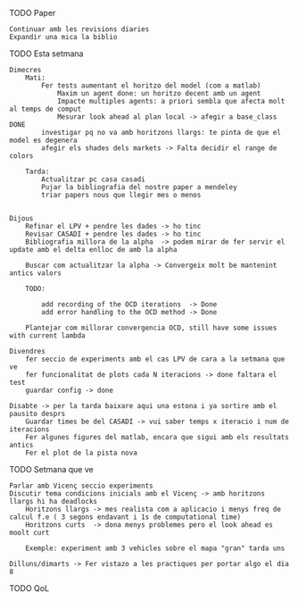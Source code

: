 TODO Paper 
    
    Continuar amb les revisions diaries
    Expandir una mica la biblio 

TODO Esta setmana

    Dimecres
        Mati: 
            Fer tests aumentant el horitzo del model (com a matlab) 
                Maxim un agent done: un horitzo decent amb un agent 
                Impacte multiples agents: a priori sembla que afecta molt al temps de comput
                Mesurar look ahead al plan local -> afegir a base_class DONE
            investigar pq no va amb horitzons llargs: te pinta de que el model es degenera
            afegir els shades dels markets -> Falta decidir el range de colors 
        
        Tarda: 
            Actualitzar pc casa casadi
            Pujar la bibliografia del nostre paper a mendeley
            triar papers nous que llegir mes o menos
            

    Dijous
        Refinar el LPV + pendre les dades -> ho tinc 
        Revisar CASADI + pendre les dades -> ho tinc 
        Bibliografia millora de la alpha  -> podem mirar de fer servir el update amb el delta enlloc de amb la alpha 

        Buscar com actualitzar la alpha -> Convergeix molt be mantenint antics valors 

        TODO: 

            add recording of the OCD iterations  -> Done
            add error handling to the OCD method -> Done
            
        Plantejar com millorar convergencia OCD, still have some issues with current lambda

    Divendres
        fer seccio de experiments amb el cas LPV de cara a la setmana que ve
        fer funcionalitat de plots cada N iteracions -> done faltara el test
        guardar config -> done
    
    Disabte -> per la tarda baixare aqui una estona i ya sortire amb el pausito desprs 
        Guardar times be del CASADI -> vui saber temps x iteracio i num de iteracions
        Fer algunes figures del matlab, encara que sigui amb els resultats antics 
        Fer el plot de la pista nova 

TODO Setmana que ve 
    
    Parlar amb Vicenç seccio experiments
    Discutir tema condicions inicials amb el Vicenç -> amb horitzons llargs hi ha deadlocks
        Horitzons llargs -> mes realista com a aplicacio i menys freq de calcul f.e ( 3 segons endavant i 1s de computational time)
        Horitzons curts  -> dona menys problemes pero el look ahead es moolt curt 

        Exemple: experiment amb 3 vehicles sobre el mapa "gran" tarda uns 
 
    Dilluns/dimarts -> Fer vistazo a les practiques per portar algo el dia 8 

TODO QoL

    